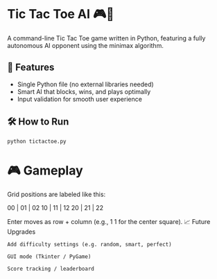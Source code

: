 # Tic Tac Toe AI 🎮🤖

A command-line Tic Tac Toe game written in Python, featuring a fully autonomous AI opponent using the minimax algorithm.

## 🧠 Features

- Single Python file (no external libraries needed)
- Smart AI that blocks, wins, and plays optimally
- Input validation for smooth user experience

## 🛠 How to Run

```bash
python tictactoe.py
```

# 🎮 Gameplay

Grid positions are labeled like this:

00 | 01 | 02
10 | 11 | 12
20 | 21 | 22

Enter moves as row + column (e.g., 1 1 for the center square).
📈 Future Upgrades

    Add difficulty settings (e.g. random, smart, perfect)

    GUI mode (Tkinter / PyGame)

    Score tracking / leaderboard
